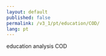 ```yaml
---
layout: default
published: false
permalink: /v3_1/pt/education/COD/
lang: pt
---
```


education analysis COD

